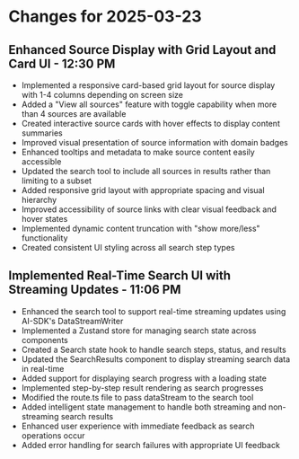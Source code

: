# Changes for 2025-03-23

## Enhanced Source Display with Grid Layout and Card UI - 12:30 PM

- Implemented a responsive card-based grid layout for source display with 1-4 columns depending on screen size
- Added a "View all sources" feature with toggle capability when more than 4 sources are available
- Created interactive source cards with hover effects to display content summaries
- Improved visual presentation of source information with domain badges
- Enhanced tooltips and metadata to make source content easily accessible
- Updated the search tool to include all sources in results rather than limiting to a subset
- Added responsive grid layout with appropriate spacing and visual hierarchy
- Improved accessibility of source links with clear visual feedback and hover states
- Implemented dynamic content truncation with "show more/less" functionality
- Created consistent UI styling across all search step types

## Implemented Real-Time Search UI with Streaming Updates - 11:06 PM

- Enhanced the search tool to support real-time streaming updates using AI-SDK's DataStreamWriter
- Implemented a Zustand store for managing search state across components
- Created a Search state hook to handle search steps, status, and results
- Updated the SearchResults component to display streaming search data in real-time
- Added support for displaying search progress with a loading state
- Implemented step-by-step result rendering as search progresses
- Modified the route.ts file to pass dataStream to the search tool
- Added intelligent state management to handle both streaming and non-streaming search results
- Enhanced user experience with immediate feedback as search operations occur
- Added error handling for search failures with appropriate UI feedback
